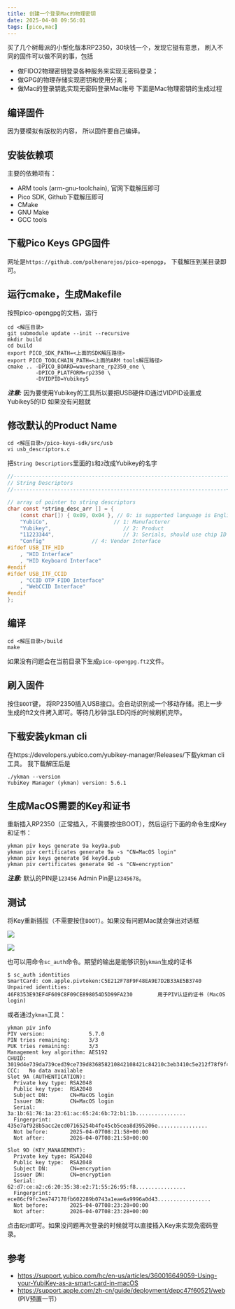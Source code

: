 ```yaml
---
title: 创建一个登录Mac的物理密钥
date: 2025-04-08 09:56:01
tags: [pico,mac]
---
```


买了几个树莓派的小型化版本RP2350，30块钱一个，发现它挺有意思， 刷入不同的固件可以做不同的事，包括
- 做FIDO2物理密钥登录各种服务来实现无密码登录；
- 做GPG的物理存储实现密钥和使用分离；
- 做Mac的登录钥匙实现无密码登录Mac账号
下面是Mac物理密钥的生成过程
## 编译固件
因为要模拟有版权的内容， 所以固件要自己编译。
## 安装依赖项
主要的依赖项有：
- ARM tools (arm-gnu-toolchain), 官网下载解压即可
- Pico SDK, Github下载解压即可
- CMake
- GNU Make
- GCC tools
## 下载Pico Keys GPG固件
网址是`https://github.com/polhenarejos/pico-openpgp`， 下载解压到某目录即可。
## 运行cmake，生成Makefile
按照pico-opengpg的文档，运行
```shell
cd <解压目录>
git submodule update --init --recursive
mkdir build
cd build
export PICO_SDK_PATH=<上面的SDK解压路径>
export PICO_TOOLCHAIN_PATH=<上面的ARM tools解压路径>
cmake .. -DPICO_BOARD=waveshare_rp2350_one \
         -DPICO_PLATFORM=rp2350 \
         -DVIDPID=Yubikey5
```

**_注意:_** 因为要使用Yubikey的工具所以要把USB硬件ID通过VIDPID设置成Yubikey5的ID
如果没有问题就

## 修改默认的Product Name
```
cd <解压目录>/pico-keys-sdk/src/usb
vi usb_descriptors.c
```
把`String Descriptiors`里面的`1`和`2`改成Yubikey的名字
```c
//--------------------------------------------------------------------+
// String Descriptors
//--------------------------------------------------------------------+

// array of pointer to string descriptors
char const *string_desc_arr [] = {
    (const char[]) { 0x09, 0x04 }, // 0: is supported language is English (0x0409)
    "YubiCo",                     // 1: Manufacturer
    "Yubikey",                       // 2: Product
    "11223344",                      // 3: Serials, should use chip ID
    "Config"               // 4: Vendor Interface
#ifdef USB_ITF_HID
    , "HID Interface"
    , "HID Keyboard Interface"
#endif
#ifdef USB_ITF_CCID
    , "CCID OTP FIDO Interface"
    , "WebCCID Interface"
#endif
};
```

## 编译

```
cd <解压目录>/build
make
```
如果没有问题会在当前目录下生成`pico-opengpg.ft2`文件。
## 刷入固件
按住`BOOT`键， 将RP2350插入USB接口。会自动识别成一个移动存储。把上一步生成的ft2文件拷入即可。等待几秒钟当LED闪烁的时候刷机完毕。
## 下载安装ykman cli
在https://developers.yubico.com/yubikey-manager/Releases/下载ykman cli工具。
我下载解压后是
```
./ykman --version
YubiKey Manager (ykman) version: 5.6.1
```
## 生成MacOS需要的Key和证书
重新插入RP2350（正常插入，不需要按住BOOT），然后运行下面的命令生成Key和证书：
```
ykman piv keys generate 9a key9a.pub
ykman piv certificates generate 9a -s "CN=MacOS login"
ykman piv keys generate 9d key9d.pub
ykman piv certificates generate 9d -s "CN=encryption"
```

**_注意:_** 默认的PIN是`123456` Admin Pin是`12345678`。

## 测试

将Key重新插拔（不需要按住`BOOT`）。如果没有问题Mac就会弹出对话框

![](/images/mac2.png)

![](/images/mac1.png)

也可以用命令`sc_auth`命令。期望的输出是能够识别`ykman`生成的证书
```
$ sc_auth identities
SmartCard: com.apple.pivtoken:C5E212F78F9F48EA9E7D2B33AE5B3740
Unpaired identities:
46F8353E93EF4F609C8F09CE898054D5D99FA230        用于PIV认证的证书 (MacOS login)
```
或者通过`ykman`工具：
```
ykman piv info          
PIV version:              5.7.0
PIN tries remaining:      3/3
PUK tries remaining:      3/3
Management key algorithm: AES192
CHUID: 3019d4e739da739ced39ce739d836858210842108421c84210c3eb3410c5e212f78f9f48ea9e......
CCC:   No data available
Slot 9A (AUTHENTICATION):
  Private key type: RSA2048
  Public key type:  RSA2048
  Subject DN:       CN=MacOS login
  Issuer DN:        CN=MacOS login
  Serial:           3a:1b:61:76:1a:23:61:ac:65:24:6b:72:b1:1b................
  Fingerprint:      435e7af928b5acc2ecd07165254b4fe45cb5cea8d395206e................
  Not before:       2025-04-07T08:21:58+00:00
  Not after:        2026-04-07T08:21:58+00:00

Slot 9D (KEY_MANAGEMENT):
  Private key type: RSA2048
  Public key type:  RSA2048
  Subject DN:       CN=encryption
  Issuer DN:        CN=encryption
  Serial:           62:d7:ce:a2:c6:20:35:38:e2:71:55:26:95:f8................
  Fingerprint:      ece86cf9fc3ea747178fb602289b0743a1eae6a9996a0d43.................
  Not before:       2025-04-07T08:23:28+00:00
  Not after:        2026-04-07T08:23:28+00:00
```

点击`配对`即可。如果没问题再次登录的时候就可以直接插入Key来实现免密码登录。

## 参考

- https://support.yubico.com/hc/en-us/articles/360016649059-Using-your-YubiKey-as-a-smart-card-in-macOS
- https://support.apple.com/zh-cn/guide/deployment/depc47f60521/web (PIV预置一节）
